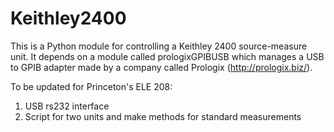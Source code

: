 Keithley2400
============

This is a Python module for controlling a Keithley 2400 source-measure unit.  It depends on a module called 
prologixGPIBUSB which manages a USB to GPIB adapter made by a company called Prologix (http://prologix.biz/).

To be updated for Princeton's ELE 208:
1. USB rs232 interface
2. Script for two units and make methods for standard measurements

